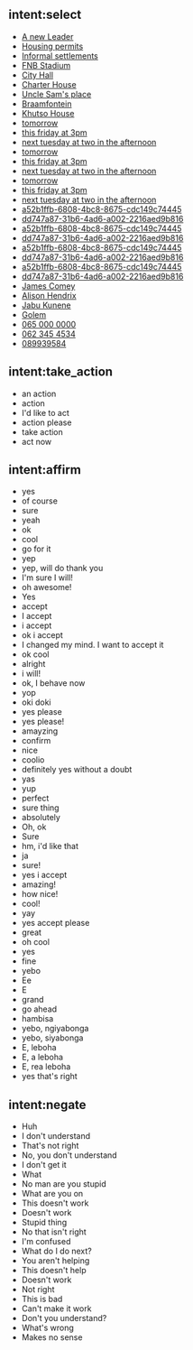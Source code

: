 ## intent:select
- [A new Leader](subject)
- [Housing permits](subject)
- [Informal settlements](subject)
- [FNB Stadium](location)
- [City Hall](location)
- [Charter House](location)
- [Uncle Sam's place](location)
- [Braamfontein](location)
- [Khutso House](location)
- [tomorrow](datetime)
- [this friday at 3pm](datetime)
- [next tuesday at two in the afternoon](datetime)
- [tomorrow](datetime)
- [this friday at 3pm](datetime)
- [next tuesday at two in the afternoon](datetime)
- [tomorrow](datetime)
- [this friday at 3pm](datetime)
- [next tuesday at two in the afternoon](datetime)
- [a52b1ffb-6808-4bc8-8675-cdc149c74445](group_uid)
- [dd747a87-31b6-4ad6-a002-2216aed9b816](group_uid)
- [a52b1ffb-6808-4bc8-8675-cdc149c74445](group_uid)
- [dd747a87-31b6-4ad6-a002-2216aed9b816](group_uid)
- [a52b1ffb-6808-4bc8-8675-cdc149c74445](group_uid)
- [dd747a87-31b6-4ad6-a002-2216aed9b816](group_uid)
- [a52b1ffb-6808-4bc8-8675-cdc149c74445](group_uid)
- [dd747a87-31b6-4ad6-a002-2216aed9b816](group_uid)
- [James Comey](contact_name)
- [Alison Hendrix](contact_name)
- [Jabu Kunene](contact_name)
- [Golem](contact_name)
- [065 000 0000](contact_number)
- [062 345 4534](contact_number)
- [089939584](contact_number)

## intent:take_action
- an action
- action
- I'd like to act
- action please
- take action
- act now

## intent:affirm
- yes
- of course
- sure
- yeah
- ok
- cool
- go for it
- yep
- yep, will do thank you
- I'm sure I will!
- oh awesome!
- Yes
- accept
- I accept
- i accept
- ok i accept
- I changed my mind. I want to accept it
- ok cool
- alright
- i will!
- ok, I behave now
- yop
- oki doki
- yes please
- yes please!
- amayzing
- confirm
- nice
- coolio
- definitely yes without a doubt
- yas
- yup
- perfect
- sure thing
- absolutely
- Oh, ok
- Sure
- hm, i'd like that
- ja
- sure!
- yes i accept
- amazing!
- how nice!
- cool!
- yay
- yes accept please
- great
- oh cool
- yes
- fine
- yebo
- Ee
- E
- grand
- go ahead
- hambisa
- yebo, ngiyabonga
- yebo, siyabonga
- E, leboha
- E, a leboha
- E, rea leboha
- yes that's right

## intent:negate
- Huh
- I don't understand
- That's not right
- No, you don't understand
- I don't get it
- What
- No man are you stupid
- What are you on
- This doesn't work
- Doesn't work
- Stupid thing
- No that isn't right
- I'm confused
- What do I do next?
- You aren't helping
- This doesn't help
- Doesn't work
- Not right
- This is bad
- Can't make it work
- Don't you understand?
- What's wrong
- Makes no sense